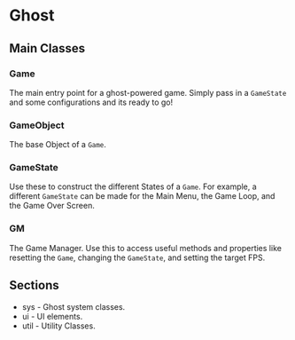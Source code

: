 # Ghost
## Main Classes
### Game
The main entry point for a ghost-powered game. Simply pass in a `GameState` and some configurations and its ready to go!

### GameObject
The base Object of a `Game`.

### GameState
Use these to construct the different States of a `Game`.
For example, a different `GameState` can be made for the Main Menu, the Game Loop, and the Game Over Screen.

### GM
The Game Manager. Use this to access useful methods and properties like resetting the `Game`, changing the `GameState`, and setting the target FPS.

## Sections
* sys  - Ghost system classes.
* ui   - UI elements.
* util - Utility Classes.
